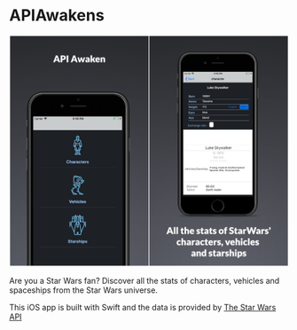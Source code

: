 # APIAwakens

![Preview][0]

Are you a Star Wars fan? Discover all the stats of characters, vehicles and spaceships from the Star Wars universe. 

This iOS app is built with Swift and the data is provided by [The Star Wars API](1)

[0]: api-awaken-preview.jpg
[1]: https://swapi.co/
